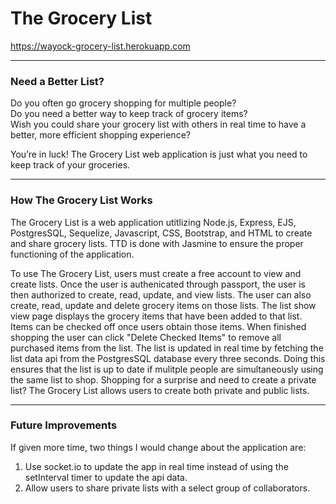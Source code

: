 
# The Grocery List 

https://wayock-grocery-list.herokuapp.com

----
### Need a Better List?

Do you often go grocery shopping for multiple people?  
Do you need a better way to keep track of grocery items?  
Wish you could share your grocery list with others in real time to have a better, more efficient shopping experience?

You’re in luck! The Grocery List web application is just what you need to keep track of your groceries.

----
### How The Grocery List Works

The Grocery List is a web application utitlizing Node.js, Express, EJS, PostgresSQL, Sequelize, Javascript, CSS, Bootstrap, and HTML to create and share grocery lists.  TTD is done with Jasmine to ensure the proper functioning of the application.

To use The Grocery List, users must create a free account to view and create lists.  Once the user is authenicated through passport, the user is then authorized to create, read, update, and view lists.  The user can also create, read, update and delete grocery items on those lists.  The list show view page displays the grocery items that have been added to that list.  Items can be checked off once users obtain those items.  When finished shopping the user can click "Delete Checked Items" to remove all purchased items from the list.  The list is updated in real time by fetching the list data api from the PostgresSQL database every three seconds.  Doing this ensures that the list is up to date if mulitple people are simultaneously using the same list to shop. Shopping for a surprise and need to create a private list?  The Grocery List allows users to create both private and public lists.  

----
### Future Improvements

If given more time, two things I would change about the application are:
1. Use socket.io to update the app in real time instead of using the setInterval timer to update the api data.
2. Allow users to share private lists with a select group of collaborators.
